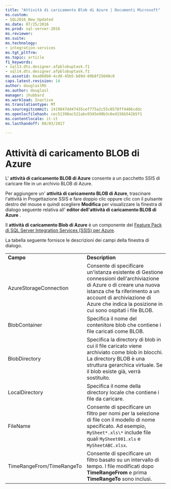 ```yaml
---
title: "Attività di caricamento Blob di Azure | Documenti Microsoft"
ms.custom:
- SQL2016_New_Updated
ms.date: 07/25/2016
ms.prod: sql-server-2016
ms.reviewer: 
ms.suite: 
ms.technology:
- integration-services
ms.tgt_pltfrm: 
ms.topic: article
f1_keywords:
- sql13.dts.designer.afpblobuptask.f1
- sql14.dts.designer.afpblobuptask.f1
ms.assetid: 6ea068b0-4cd8-45b5-b89d-09b8f25040c0
caps.latest.revision: 14
author: douglaslMS
ms.author: douglasl
manager: jhubbard
ms.workload: Inactive
ms.translationtype: MT
ms.sourcegitcommit: 1419847dd47435cef775a2c55c0578ff4406cddc
ms.openlocfilehash: cec51398ac521abc0345e90b3c6ed156b542b5f1
ms.contentlocale: it-it
ms.lasthandoff: 08/03/2017

---
```

# <a name="azure-blob-upload-task"></a>Attività di caricamento BLOB di Azure
L' **attività di caricamento BLOB di Azure** consente a un pacchetto SSIS di caricare file in un archivio BLOB di Azure.
    
Per aggiungere un' **attività di caricamento BLOB di Azure**, trascinare l'attività in Progettazione SSIS e fare doppio clic oppure clic con il pulsante destro del mouse e quindi scegliere **Modifica** per visualizzare la finestra di dialogo seguente relativa all' **editor dell'attività di caricamento BLOB di Azure** .  
  
 Il **attività di caricamento Blob di Azure** è un componente del [Feature Pack di SQL Server Integration Services (SSIS) per Azure](../../integration-services/azure-feature-pack-for-integration-services-ssis.md).
  
 La tabella seguente fornisce le descrizioni dei campi della finestra di dialogo.  
  
|||  
|-|-|  
|**Campo**|**Description**|  
|AzureStorageConnection|Consente di specificare un'istanza esistente di Gestione connessioni dell'archiviazione di Azure o di creare una nuova istanza che fa riferimento a un account di archiviazione di Azure che indica la posizione in cui sono ospitati i file BLOB.|  
|BlobContainer|Specifica il nome del contenitore blob che contiene i file caricati come BLOB.|  
|BlobDirectory|Specifica la directory di blob in cui il file caricato viene archiviato come blob in blocchi. La directory BLOB è una struttura gerarchica virtuale. Se il blob esiste già, verrà sostituito.|  
|LocalDirectory|Specifica il nome della directory locale che contiene i file da caricare.|  
|FileName|Consente di specificare un filtro per nomi per la selezione di file con il modello di nome specificato. Ad esempio, `MySheet*.xls\*` include file quali `MySheet001.xls` e `MySheetABC.xlsx`.|  
|TimeRangeFrom/TimeRangeTo|Consente di specificare un filtro basato su un intervallo di tempo. I file modificati dopo **TimeRangeFrom** e prima **TimeRangeTo** sono inclusi.|  
  
  


